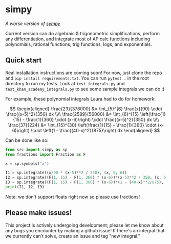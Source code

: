# simpy

_A worse version of [sympy](https://www.sympy.org)_

Current version can do algebraic & trigonometric simplifications, perform any differentiation, and integrate most of AP calc functions including polynomials, rational functions, trig functions, logs, and exponentials.

## Quick start

Real installation instructions are coming soon! For now, just clone the repo and `pip install requirements.txt`. You can run `pytest .` in the root directory to run my tests. Look at `test_integrals.py` and `test_khan_academy_integrals.py` to see some sample integrals we can do :)

For example, these polynomial integrals Laura had to do for homework:

$$
\begin{aligned}
\frac{23}{378000} &= \int_{5}^{6} \frac{x}{90} \cdot \frac{(x-5)^2}{350} dx \\\\
\frac{2589}{56000} &= \int_{6}^{15} \left(\frac{1}{15} - \frac{1}{360} \cdot (x-6)\right) \cdot \frac{(x-5)^2}{350} dx \\\\
\frac{37}{224} &= \int_{15}^{30} \left(\frac{1}{15} - \frac{1}{360} \cdot (x-6)\right) \cdot \left(1 - \frac{(40-x)^2}{875}\right) dx
\end{aligned}
$$

Can be done like so:

```python
from src import simpy as sp
from fractions import Fraction as F

x = sp.symbols("x")

I1 = sp.integrate((x/90 * (x-5)**2 / 350), (x, 5, 6))
I2 = sp.integrate((F(1, 15) - F(1, 360) * (x-6))*(x-5)**2 / 350, (x, 6, 15))
I3 = sp.integrate((F(1, 15) - F(1, 360) * (x-6))*(1 - (40-x)**2/875), (x, 15, 30))
print(I1, I2, I3)
```

Note: we don't support floats right now so please use fractions!

## Please make issues!

This project is actively undergoing development; please let me know about any bugs you encounter by making a github issue! If there's an integral that we currently can't solve, create an issue and tag "new integral."
